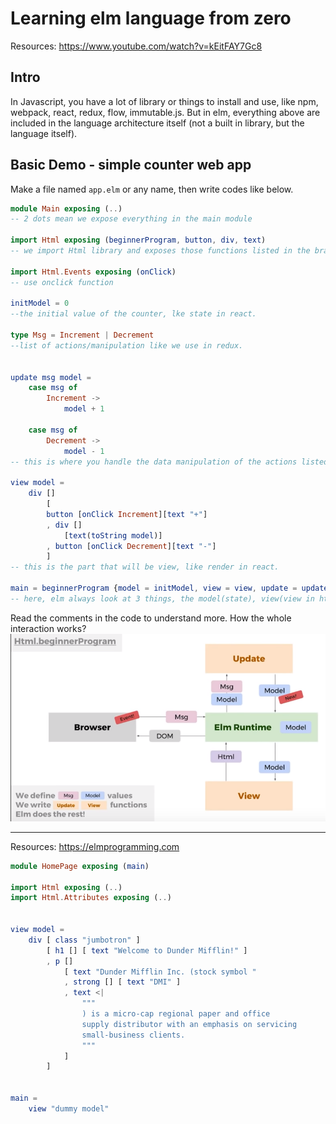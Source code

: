 # Learning elm language from zero

Resources: https://www.youtube.com/watch?v=kEitFAY7Gc8

## Intro

In Javascript, you have a lot of library or things to install and use, like npm, webpack, react, redux, flow, immutable.js.
But in elm, everything above are included in the language architecture itself (not a built in library, but the language itself).

## Basic Demo - simple counter web app

Make a file named `app.elm` or any name, then write codes like below.

```elm
module Main exposing (..)
-- 2 dots mean we expose everything in the main module

import Html exposing (beginnerProgram, button, div, text)
-- we import Html library and exposes those functions listed in the bracket.

import Html.Events exposing (onClick)
-- use onclick function

initModel = 0
--the initial value of the counter, lke state in react.

type Msg = Increment | Decrement
--list of actions/manipulation like we use in redux.


update msg model =
    case msg of
        Increment ->
            model + 1

    case msg of
        Decrement ->
            model - 1
-- this is where you handle the data manipulation of the actions listed before

view model =
    div []
        [
        button [onClick Increment][text "+"]
        , div []
            [text(toString model)]
        , button [onClick Decrement][text "-"]
        ]
-- this is the part that will be view, like render in react.

main = beginnerProgram {model = initModel, view = view, update = update}
-- here, elm always look at 3 things, the model(state), view(view in html), and update(get message, change, and give the model back) function.
```

Read the comments in the code to understand more.
How the whole interaction works?
![pic](howitworks.PNG)

---

Resources: https://elmprogramming.com

```elm
module HomePage exposing (main)

import Html exposing (..)
import Html.Attributes exposing (..)


view model =
    div [ class "jumbotron" ]
        [ h1 [] [ text "Welcome to Dunder Mifflin!" ]
        , p []
            [ text "Dunder Mifflin Inc. (stock symbol "
            , strong [] [ text "DMI" ]
            , text <|
                """
                ) is a micro-cap regional paper and office
                supply distributor with an emphasis on servicing
                small-business clients.
                """
            ]
        ]


main =
    view "dummy model"
```
